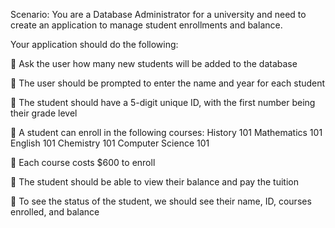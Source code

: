 Scenario: You are a Database Administrator for a university and need to
create an application to manage student enrollments and balance.


Your application should do the following:


 Ask the user how many new students will be added to the database

 The user should be prompted to enter the name and year for each student

 The student should have a 5-digit unique ID, with the first number being their grade level

 A student can enroll in the following courses:
History 101
Mathematics 101
English 101
Chemistry 101
Computer Science 101

 Each course costs $600 to enroll

 The student should be able to view their balance and pay the tuition

 To see the status of the student, we should see their name, ID, courses enrolled, and balance
